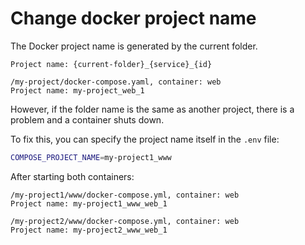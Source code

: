 # Change docker project name

The Docker project name is generated by the current folder.

```text
Project name: {current-folder}_{service}_{id}

/my-project/docker-compose.yaml, container: web
Project name: my-project_web_1
```

However, if the folder name is the same as another project, there is a problem and a container shuts down.

To fix this, you can specify the project name itself in the ``.env`` file:

```bash
COMPOSE_PROJECT_NAME=my-project1_www
```

After starting both containers:

```text
/my-project1/www/docker-compose.yml, container: web
Project name: my-project1_www_web_1

/my-project2/www/docker-compose.yml, container: web
Project name: my-project2_www_web_1
```
